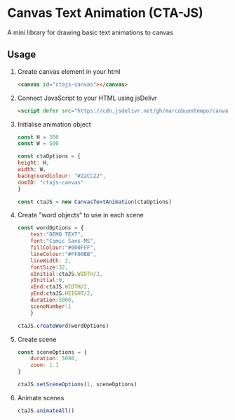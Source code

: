 # Canvas Text Animation (CTA-JS)
A mini library for drawing basic text animations to canvas

## Usage
1. Create canvas element in your html
    ```html
    <canvas id="ctajs-canvas"></canvas>
    ```
1. Connect JavaScript to your HTML using jsDelivr
    ```html
    <script defer src="https://cdn.jsdelivr.net/gh/marcobuontempo/canvas-text-animator@latest/cta-library.js"></script>
    ```
1. Initialise animation object
    ```js
    const H = 300
    const W = 500

    const ctaOptions = {
    height: H,
    width: W,
    backgroundColour: "#22CC22",
    domID: "ctajs-canvas"
    }

    const ctaJS = new CanvasTextAnimation(ctaOptions)
    ```
1. Create "word objects" to use in each scene
    ```js
    const wordOptions = {
        text:"DEMO TEXT", 
        font:"Comic Sans MS", 
        fillColour:"#000FFF",
        lineColour:"#FF00BB",
        lineWidth: 2,
        fontSize:32,
        xInitial:ctaJS.WIDTH/2, 
        yInitial:0, 
        xEnd:ctaJS.WIDTH/2,
        yEnd:ctaJS.HEIGHT/2, 
        duration:5000, 
        sceneNumber:1
        }

    ctaJS.createWord(wordOptions)
    ```
1. Create scene
    ```js
    const sceneOptions = {
        duration: 5000,
        zoom: 1.1
    }

    ctaJS.setSceneOptions(1, sceneOptions)
    ```
1. Animate scenes
    ```js
    ctaJS.animateAll()
    ```

